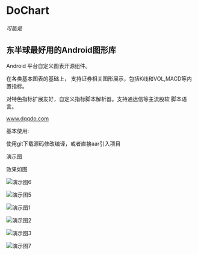 # DoChart

###### 可能是
## 东半球最好用的Android图形库


Android 平台自定义图表开源组件。  

在各类基本图表的基础上， 支持证券相关图形展示，包括K线和VOL,MACD等内置指标。

对特色指标扩展友好，自定义指标脚本解析器。支持通达信等主流股软 脚本语言。


www.dqqdo.com

基本使用:

使用git下载源码修改编译，或者直接aar引入项目


演示图

效果如图

![演示图6](https://github.com/zmobs/DoChart/blob/master/image/6.gif)

![演示图5](https://github.com/zmobs/DoChart/blob/master/image/5.gif)

![演示图1](https://github.com/zmobs/DoChart/blob/master/image/scale.gif) 

![演示图2](https://github.com/zmobs/DoChart/blob/master/image/2.gif) 

![演示图3](https://github.com/zmobs/DoChart/blob/master/image/7.gif)

![演示图7](https://github.com/zmobs/DoChart/blob/master/image/vol.gif)


